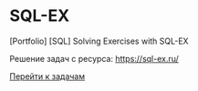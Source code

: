 # SQL-EX
[Portfolio] [SQL] Solving Exercises with SQL-EX

Решение задач с ресурса: https://sql-ex.ru/

[Перейти к задачам](Main.sql)
